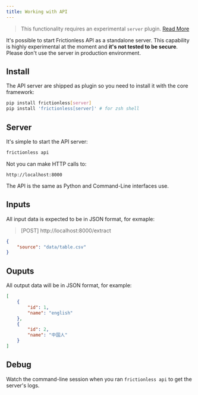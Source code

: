 ```yaml
---
title: Working with API
---
```


> This functionality requires an experimental `server` plugin. [Read More](../references/plugins-reference.md)

It's possible to start Frictionless API as a standalone server. This capability is highly experimental at the moment and **it's not tested to be secure**. Please don't use the server in production environment.

## Install

The API server are shipped as plugin so you need to install it with the core framework:

```bash title="CLI"
pip install frictionless[server]
pip install 'frictionless[server]' # for zsh shell
```

## Server

It's simple to start the API server:

```bash title="CLI"
frictionless api
```

Not you can make HTTP calls to:

```
http://localhost:8000
```

The API is the same as Python and Command-Line interfaces use.

## Inputs

All input data is expected to be in JSON format, for exmaple:

> [POST] http://localhost:8000/extract

```json title="API"
{
	"source": "data/table.csv"
}
```

## Ouputs

All output data will be in JSON format, for example:

```json title="API"
[
    {
        "id": 1,
        "name": "english"
    },
    {
        "id": 2,
        "name": "中国人"
    }
]
```

## Debug

Watch the command-line session when you ran `frictionless api` to get the server's logs.
